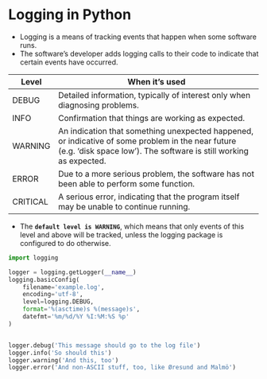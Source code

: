 # Logging in Python

- Logging is a means of tracking events that happen when some software runs. 
- The software’s developer adds logging calls to their code to indicate that certain events have occurred.

| Level    | When it’s used |
| -------- | ------- |
| DEBUG  | Detailed information, typically of interest only when diagnosing problems.   |
| INFO | Confirmation that things are working as expected.|
| WARNING    | An indication that something unexpected happened, or indicative of some problem in the near future (e.g. ‘disk space low’). The software is still working as expected.    |
| ERROR    | Due to a more serious problem, the software has not been able to perform some function.|
| CRITICAL    | A serious error, indicating that the program itself may be unable to continue running.    |

- The **`default level is WARNING`**, which means that only events of this level and above will be tracked, unless the logging package is configured to do otherwise.

```python
import logging

logger = logging.getLogger(__name__)
logging.basicConfig(
    filename='example.log', 
    encoding='utf-8',
    level=logging.DEBUG,
    format='%(asctime)s %(message)s', 
    datefmt='%m/%d/%Y %I:%M:%S %p'
)


logger.debug('This message should go to the log file')
logger.info('So should this')
logger.warning('And this, too')
logger.error('And non-ASCII stuff, too, like Øresund and Malmö')
```
